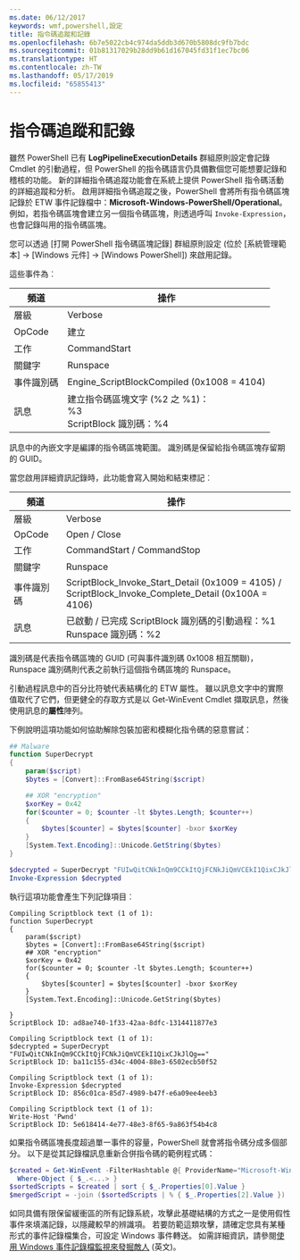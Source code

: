 ```yaml
---
ms.date: 06/12/2017
keywords: wmf,powershell,設定
title: 指令碼追蹤和記錄
ms.openlocfilehash: 6b7e5022cb4c974da5ddb3d670b5808dc9fb7bdc
ms.sourcegitcommit: 01b81317029b28dd9b61d167045fd31f1ec7bc06
ms.translationtype: HT
ms.contentlocale: zh-TW
ms.lasthandoff: 05/17/2019
ms.locfileid: "65855413"
---
```

# <a name="script-tracing-and-logging"></a>指令碼追蹤和記錄

雖然 PowerShell 已有 **LogPipelineExecutionDetails** 群組原則設定會記錄 Cmdlet 的引動過程，但 PowerShell 的指令碼語言仍具備數個您可能想要記錄和稽核的功能。 新的詳細指令碼追蹤功能會在系統上提供 PowerShell 指令碼活動的詳細追蹤和分析。 啟用詳細指令碼追蹤之後，PowerShell 會將所有指令碼區塊記錄於 ETW 事件記錄檔中：**Microsoft-Windows-PowerShell/Operational**。 例如，若指令碼區塊會建立另一個指令碼區塊，則透過呼叫 `Invoke-Expression`，也會記錄叫用的指令碼區塊。

您可以透過 [打開 PowerShell 指令碼區塊記錄] 群組原則設定 (位於 [系統管理範本] -> [Windows 元件] ->  [Windows PowerShell]) 來啟用記錄。

這些事件為︰

| 頻道 |                               操作                               |
| ------- | ----------------------------------------------------------------------- |
| 層級   | Verbose                                                                 |
| OpCode  | 建立                                                                  |
| 工作    | CommandStart                                                            |
| 關鍵字 | Runspace                                                                |
| 事件識別碼 | Engine_ScriptBlockCompiled (0x1008 = 4104)                              |
| 訊息 | 建立指令碼區塊文字 (%2 之 %1)： </br> %3 </br> ScriptBlock 識別碼：%4 |


訊息中的內嵌文字是編譯的指令碼區塊範圍。 識別碼是保留給指令碼區塊存留期的 GUID。

當您啟用詳細資訊記錄時，此功能會寫入開始和結束標記︰

| 頻道 |                                 操作                                |
| ------- | -------------------------------------------------------------------------- |
| 層級   | Verbose                                                                    |
| OpCode  | Open / Close                                                               |
| 工作    | CommandStart / CommandStop                                                 |
| 關鍵字 | Runspace                                                                   |
| 事件識別碼 | ScriptBlock\_Invoke\_Start\_Detail (0x1009 = 4105) / </br> ScriptBlock\_Invoke\_Complete\_Detail (0x100A = 4106) |
| 訊息 | 已啟動 / 已完成 ScriptBlock 識別碼的引動過程：%1 </br> Runspace 識別碼：%2 |

識別碼是代表指令碼區塊的 GUID (可與事件識別碼 0x1008 相互關聯)，Runspace 識別碼則代表之前執行這個指令碼區塊的 Runspace。

引動過程訊息中的百分比符號代表結構化的 ETW 屬性。 雖以訊息文字中的實際值取代了它們，但更健全的存取方式是以 Get-WinEvent Cmdlet 擷取訊息，然後使用訊息的**屬性**陣列。

下例說明這項功能如何協助解除包裝加密和模糊化指令碼的惡意嘗試：

```powershell
## Malware
function SuperDecrypt
{
    param($script)
    $bytes = [Convert]::FromBase64String($script)

    ## XOR "encryption"
    $xorKey = 0x42
    for($counter = 0; $counter -lt $bytes.Length; $counter++)
    {
        $bytes[$counter] = $bytes[$counter] -bxor $xorKey
    }
    [System.Text.Encoding]::Unicode.GetString($bytes)
}

$decrypted = SuperDecrypt "FUIwQitCNkInQm9CCkItQjFCNkJiQmVCEkI1QixCJkJlQg=="
Invoke-Expression $decrypted
```

執行這項功能會產生下列記錄項目︰

```Output
Compiling Scriptblock text (1 of 1):
function SuperDecrypt
{
    param($script)
    $bytes = [Convert]::FromBase64String($script)
    ## XOR "encryption"
    $xorKey = 0x42
    for($counter = 0; $counter -lt $bytes.Length; $counter++)
    {
        $bytes[$counter] = $bytes[$counter] -bxor $xorKey
    }
    [System.Text.Encoding]::Unicode.GetString($bytes)

}
ScriptBlock ID: ad8ae740-1f33-42aa-8dfc-1314411877e3

Compiling Scriptblock text (1 of 1):
$decrypted = SuperDecrypt "FUIwQitCNkInQm9CCkItQjFCNkJiQmVCEkI1QixCJkJlQg=="
ScriptBlock ID: ba11c155-d34c-4004-88e3-6502ecb50f52

Compiling Scriptblock text (1 of 1):
Invoke-Expression $decrypted
ScriptBlock ID: 856c01ca-85d7-4989-b47f-e6a09ee4eeb3

Compiling Scriptblock text (1 of 1):
Write-Host 'Pwnd'
ScriptBlock ID: 5e618414-4e77-48e3-8f65-9a863f54b4c8
```

如果指令碼區塊長度超過單一事件的容量，PowerShell 就會將指令碼分成多個部分。 以下是從其記錄檔訊息重新合併指令碼的範例程式碼：

```powershell
$created = Get-WinEvent -FilterHashtable @{ ProviderName="Microsoft-Windows-PowerShell"; Id = 4104 } |
  Where-Object { $_.<...> }
$sortedScripts = $created | sort { $_.Properties[0].Value }
$mergedScript = -join ($sortedScripts | % { $_.Properties[2].Value })
```

如同具備有限保留緩衝區的所有記錄系統，攻擊此基礎結構的方式之一是使用假性事件來填滿記錄，以隱藏較早的辨識項。 若要防範這類攻擊，請確定您具有某種形式的事件記錄檔集合，可設定 Windows 事件轉送。 如需詳細資訊，請參閱[使用 Windows 事件記錄檔監視來發掘敵人](https://apps.nsa.gov/iaarchive/library/reports/spotting-the-adversary-with-windows-event-log-monitoring.cfm) \(英文\)。